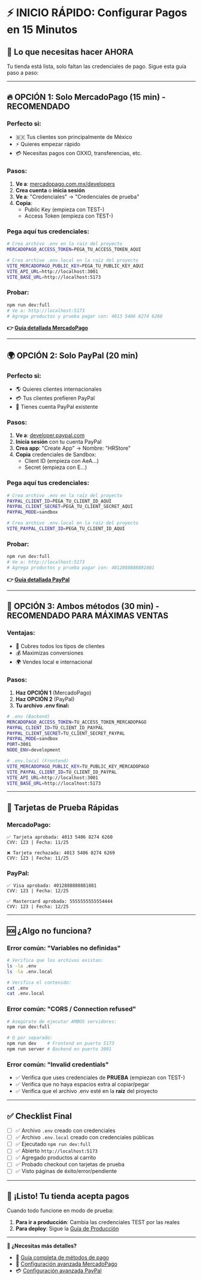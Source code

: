 # ⚡ INICIO RÁPIDO: Configurar Pagos en 15 Minutos

## 🎯 **Lo que necesitas hacer AHORA**

Tu tienda está lista, solo faltan las credenciales de pago. Sigue esta guía paso a paso:

---

## 🔥 **OPCIÓN 1: Solo MercadoPago (15 min) - RECOMENDADO**

### **Perfecto si:**
- 🇲🇽 Tus clientes son principalmente de México
- ⚡ Quieres empezar rápido
- 💳 Necesitas pagos con OXXO, transferencias, etc.

### **Pasos:**
1. **Ve a**: [mercadopago.com.mx/developers](https://www.mercadopago.com.mx/developers)
2. **Crea cuenta** o **inicia sesión**
3. **Ve a**: "Credenciales" → "Credenciales de prueba"
4. **Copia**:
   - Public Key (empieza con TEST-)
   - Access Token (empieza con TEST-)

### **Pega aquí tus credenciales:**
```bash
# Crea archivo .env en la raíz del proyecto
MERCADOPAGO_ACCESS_TOKEN=PEGA_TU_ACCESS_TOKEN_AQUI

# Crea archivo .env.local en la raíz del proyecto  
VITE_MERCADOPAGO_PUBLIC_KEY=PEGA_TU_PUBLIC_KEY_AQUI
VITE_API_URL=http://localhost:3001
VITE_BASE_URL=http://localhost:5173
```

### **Probar:**
```bash
npm run dev:full
# Ve a: http://localhost:5173
# Agrega productos y prueba pagar con: 4013 5406 8274 6260
```

**👉 [Guía detallada MercadoPago](./MERCADOPAGO_SETUP.md)**

---

## 🌍 **OPCIÓN 2: Solo PayPal (20 min)**

### **Perfecto si:**
- 🌎 Quieres clientes internacionales
- 💳 Tus clientes prefieren PayPal
- 🏪 Tienes cuenta PayPal existente

### **Pasos:**
1. **Ve a**: [developer.paypal.com](https://developer.paypal.com)
2. **Inicia sesión** con tu cuenta PayPal
3. **Crea app**: "Create App" → Nombre: "HRStore"
4. **Copia** credenciales de Sandbox:
   - Client ID (empieza con AeA...)
   - Secret (empieza con E...)

### **Pega aquí tus credenciales:**
```bash
# Crea archivo .env en la raíz del proyecto
PAYPAL_CLIENT_ID=PEGA_TU_CLIENT_ID_AQUI
PAYPAL_CLIENT_SECRET=PEGA_TU_CLIENT_SECRET_AQUI
PAYPAL_MODE=sandbox

# Crea archivo .env.local en la raíz del proyecto
VITE_PAYPAL_CLIENT_ID=PEGA_TU_CLIENT_ID_AQUI
```

### **Probar:**
```bash
npm run dev:full
# Ve a: http://localhost:5173
# Agrega productos y prueba pagar con: 4012888888881881
```

**👉 [Guía detallada PayPal](./PAYPAL_SETUP.md)**

---

## 🚀 **OPCIÓN 3: Ambos métodos (30 min) - RECOMENDADO PARA MÁXIMAS VENTAS**

### **Ventajas:**
- 🎯 Cubres todos los tipos de clientes
- 💰 Maximizas conversiones
- 🌍 Vendes local e internacional

### **Pasos:**
1. **Haz OPCIÓN 1** (MercadoPago)
2. **Haz OPCIÓN 2** (PayPal)
3. **Tu archivo .env final:**

```bash
# .env (Backend)
MERCADOPAGO_ACCESS_TOKEN=TU_ACCESS_TOKEN_MERCADOPAGO
PAYPAL_CLIENT_ID=TU_CLIENT_ID_PAYPAL
PAYPAL_CLIENT_SECRET=TU_CLIENT_SECRET_PAYPAL
PAYPAL_MODE=sandbox
PORT=3001
NODE_ENV=development
```

```bash
# .env.local (Frontend)
VITE_MERCADOPAGO_PUBLIC_KEY=TU_PUBLIC_KEY_MERCADOPAGO
VITE_PAYPAL_CLIENT_ID=TU_CLIENT_ID_PAYPAL
VITE_API_URL=http://localhost:3001
VITE_BASE_URL=http://localhost:5173
```

---

## 🧪 **Tarjetas de Prueba Rápidas**

### **MercadoPago:**
```
✅ Tarjeta aprobada: 4013 5406 8274 6260
CVV: 123 | Fecha: 11/25

❌ Tarjeta rechazada: 4013 5406 8274 6269
CVV: 123 | Fecha: 11/25
```

### **PayPal:**
```
✅ Visa aprobada: 4012888888881881
CVV: 123 | Fecha: 12/25

✅ Mastercard aprobada: 5555555555554444
CVV: 123 | Fecha: 12/25
```

---

## 🆘 **¿Algo no funciona?**

### **Error común: "Variables no definidas"**
```bash
# Verifica que los archivos existan:
ls -la .env
ls -la .env.local

# Verifica el contenido:
cat .env
cat .env.local
```

### **Error común: "CORS / Connection refused"**
```bash
# Asegúrate de ejecutar AMBOS servidores:
npm run dev:full

# O por separado:
npm run dev    # Frontend en puerto 5173
npm run server # Backend en puerto 3001
```

### **Error común: "Invalid credentials"**
- ✅ Verifica que uses credenciales de **PRUEBA** (empiezan con TEST-)
- ✅ Verifica que no haya espacios extra al copiar/pegar
- ✅ Verifica que el archivo .env esté en la **raíz** del proyecto

---

## ✅ **Checklist Final**

- [ ] ✅ Archivo `.env` creado con credenciales
- [ ] ✅ Archivo `.env.local` creado con credenciales públicas  
- [ ] ✅ Ejecutado `npm run dev:full`
- [ ] ✅ Abierto `http://localhost:5173`
- [ ] ✅ Agregado productos al carrito
- [ ] ✅ Probado checkout con tarjetas de prueba
- [ ] ✅ Visto páginas de éxito/error/pendiente

---

## 🎉 **¡Listo! Tu tienda acepta pagos**

Cuando todo funcione en modo de prueba:

1. **Para ir a producción**: Cambia las credenciales TEST por las reales
2. **Para deploy**: Sigue la [Guía de Producción](./PRODUCTION_DEPLOYMENT.md)

---

**🚀 ¿Necesitas más detalles?**
- 📖 [Guía completa de métodos de pago](./GUIA_METODOS_PAGO.md)
- 🔧 [Configuración avanzada MercadoPago](./MERCADOPAGO_SETUP.md)  
- 💳 [Configuración avanzada PayPal](./PAYPAL_SETUP.md)
